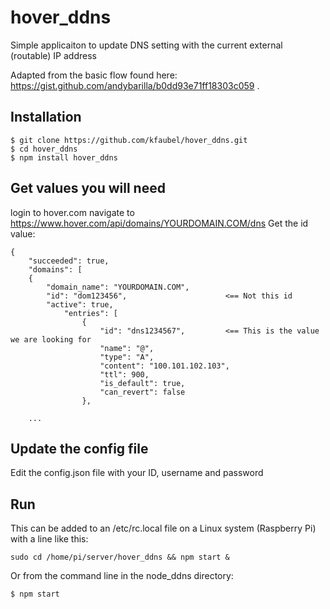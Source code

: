 # hover_ddns
Simple applicaiton to update DNS setting with the current external (routable) IP address

Adapted from the basic flow found here: https://gist.github.com/andybarilla/b0dd93e71ff18303c059 . 

## Installation
````
$ git clone https://github.com/kfaubel/hover_ddns.git
$ cd hover_ddns
$ npm install hover_ddns
````

## Get values you will need
login to hover.com
navigate to https://www.hover.com/api/domains/YOURDOMAIN.COM/dns
Get the id value:
````
{
    "succeeded": true,
    "domains": [
    {
        "domain_name": "YOURDOMAIN.COM",
        "id": "dom123456",                      <== Not this id
        "active": true,
            "entries": [
                {
                    "id": "dns1234567",         <== This is the value we are looking for
                    "name": "@",
                    "type": "A",
                    "content": "100.101.102.103",
                    "ttl": 900,
                    "is_default": true,
                    "can_revert": false
                },

    ...
````

## Update the config file
Edit the config.json file with your ID, username and password

## Run
This can be added to an /etc/rc.local file on a Linux system (Raspberry Pi) with a line like this:
````
sudo cd /home/pi/server/hover_ddns && npm start &
````
Or from the command line in the node_ddns directory:

````
$ npm start
````


